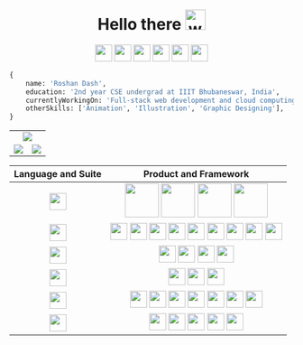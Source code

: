 <h1 align="center">
  Hello there
  <img alt="wave" src="https://emojis.slackmojis.com/emojis/images/1613285697/12806/meow_attention.png?1613285697" width="36">
</h1>

<p align="center">
<img src = "https://visits.dashroshan.com/roshan1337d-gh?label=VISITS&shadow=1&shadowOpacity=30&swap=0&labelBGColor=484848&countBGColor=1CA2F1&labelTextColor=FFFFFF&countTextColor=FFFFFF" height = 30px> <a href="https://dashroshan.com"><img src = "https://img.shields.io/badge/Website-Page?style=flat&color=1CA2F1&logo=alibabacloud&logoColor=white" height = 30px></a> <a href="https://twitter.com/roshan1337d"><img src = "https://img.shields.io/badge/Twitter-Page?style=flat&logo=twitter&logoColor=white&color=1CA2F1" height = 30px></a> <a href="https://www.linkedin.com/in/roshandash"><img src = "https://img.shields.io/badge/LinkedIn-Page?style=flat&logo=linkedin&logoColor=white&color=2767B1" height = 30px></a> <a href="https://www.hackerrank.com/roshan1337d"><img src = "https://img.shields.io/badge/HackerRank-Page?style=flat&logo=hackerrank&logoColor=white&color=1ba94c" height = 30px></a> <a href="https://leetcode.com/roshan1337d"><img src = "https://img.shields.io/badge/LeetCode-Page?style=flat&logo=leetcode&logoColor=white&color=ff8903" height = 30px></a>
</p>

```py
{
    name: 'Roshan Dash',
    education: '2nd year CSE undergrad at IIIT Bhubaneswar, India',
    currentlyWorkingOn: 'Full-stack web development and cloud computing',
    otherSkills: ['Animation', 'Illustration', 'Graphic Designing'],
}
```

<table align="center">
  <tr>
    <td colspan="2" align="center"><img src="https://github-readme-activity-graph.cyclic.app/graph?username=roshan1337d&theme=xcode&hide_border=false&area=true&custom_title=Github%20Contribution%20Graph"></td>
  </tr>
  <tr>
    <td align="center"><img src="https://github-readme-stats.vercel.app/api?username=roshan1337d&show_icons=true&theme=dark&locale=en"/></td>
    <td align="center"><img src="https://github-readme-stats.vercel.app/api/top-langs?username=roshan1337d&show_icons=true&theme=dark&locale=en&layout=compact"/></td>
  </tr>
</table>


| Language and Suite | Product and Framework |
| :---: | :---: |
| <img src = "https://img.shields.io/badge/Language-Page?style=flat&color=008bb9" height = 30px> | <img src = "https://img.icons8.com/color/60/000000/python--v1.png" height = 60px> <img src = "https://img.icons8.com/color/60/000000/javascript--v1.png" height = 60px> <img src = "https://img.icons8.com/color/60/000000/c-programming.png" height = 60px> <img src = "https://img.icons8.com/color/60/000000/c-plus-plus-logo.png" height = 60px> |
| <img src = "https://img.shields.io/badge/Web-Page?style=flat&color=008bb9" height = 30px> | <img src = "https://img.shields.io/badge/HTML-Page?style=flat&logo=html5&logoColor=white&color=e44d26" height = 30px> <img src = "https://img.shields.io/badge/CSS-Page?style=flat&logo=css3&logoColor=white&color=264de4" height = 30px>  <img src = "https://img.shields.io/badge/JavaScript-Page?style=flat&logo=javascript&logoColor=white&color=d19b07" height = 30px> <img src = "https://img.shields.io/badge/React-Page?style=flat&logo=react&logoColor=white&color=139cda" height = 30px> <img src = "https://img.shields.io/badge/Node-Page?style=flat&logo=nodedotjs&logoColor=white&color=4db33d" height = 30px> <img src = "https://img.shields.io/badge/Express-Page?style=flat&logo=express&logoColor=white&color=56676e" height = 30px> <img src = "https://img.shields.io/badge/FastAPI-Page?style=flat&logo=fastapi&logoColor=white&color=009385" height = 30px> <img src = "https://img.shields.io/badge/Flask-Page?style=flat&logo=flask&logoColor=white&color=008bb9" height = 30px> <img src = "https://img.shields.io/badge/Lottie-Page?style=flat&color=009385" height = 30px> |
| <img src = "https://img.shields.io/badge/Cloud-Page?style=flat&color=008bb9" height = 30px> | <img src = "https://img.shields.io/badge/Microsoft%20Azure-Page?style=flat&logo=microsoftazure&logoColor=white&color=0f80cc" height = 30px> <img src = "https://img.shields.io/badge/Cloudflare-Page?style=flat&logo=cloudflare&logoColor=white&color=E77A20" height = 30px> <img src = "https://img.shields.io/badge/Heroku-Page?style=flat&logo=heroku&logoColor=white&color=6762a6" height = 30px> <img src="https://img.shields.io/badge/Vercel-Page?style=flat&logo=vercel&logoColor=white&color=56676e" height=30px> |
| <img src = "https://img.shields.io/badge/Database-Page?style=flat&color=008bb9" height = 30px> | <img src = "https://img.shields.io/badge/MySQL-Page?style=flat&logo=mysql&logoColor=white&color=0f80cc" height = 30px> <img src = "https://img.shields.io/badge/SQLite-Page?style=flat&logo=sqlite&logoColor=white&color=0f80cc" height = 30px> <img src = "https://img.shields.io/badge/MongoDB-Page?style=flat&logo=mongodb&logoColor=white&color=4db33d" height = 30px> |
| <img src = "https://img.shields.io/badge/Utility-Page?style=flat&color=008bb9" height = 30px> |<img src = "https://img.shields.io/badge/Git-Page?style=flat&logo=git&logoColor=white&color=F1502F" height = 30px> <img src = "https://img.shields.io/badge/Github-Page?style=flat&logo=github&logoColor=white&color=8d028d" height = 30px> <img src = "https://img.shields.io/badge/Postman-Page?style=flat&logo=postman&logoColor=white&color=F26634" height = 30px> <img src="https://img.shields.io/badge/FileZilla-Page?style=flat&logo=filezilla&logoColor=white&color=bc0000" height=30px> <img src="https://img.shields.io/badge/WSL-Page?style=flat&logo=windows&logoColor=white&color=0f80cc" height=30px> <img src = "https://img.shields.io/badge/VSCode-Page?style=flat&logo=visualstudiocode&logoColor=white&color=008bb9" height = 30px> <img src = "https://img.shields.io/badge/Replit-Page?style=flat&logo=replit&logoColor=white&color=56676e" height = 30px> |
| <img src = "https://img.shields.io/badge/Adobe-Page?style=flat&color=008bb9" height = 30px> | <img src = "https://img.shields.io/badge/Photoshop-Page?style=flat&logo=adobephotoshop&logoColor=white&color=125f7e" height = 30px> <img src = "https://img.shields.io/badge/Illustrator-Page?style=flat&logo=adobeillustrator&logoColor=white&color=d17107" height = 30px> <img src = "https://img.shields.io/badge/Premiere-Page?style=flat&logo=adobepremierepro&logoColor=white&color=875197" height = 30px> <img src = "https://img.shields.io/badge/Aftereffects-Page?style=flat&logo=adobeaftereffects&logoColor=white&color=633096" height = 30px> <img src = "https://img.shields.io/badge/Audition-Page?style=flat&logo=adobeaudition&logoColor=white&color=0a584d" height = 30px>|
